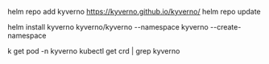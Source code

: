 helm repo add kyverno https://kyverno.github.io/kyverno/
helm repo update 

helm install kyverno kyverno/kyverno --namespace kyverno --create-namespace

k get pod -n kyverno
kubectl get crd | grep kyverno